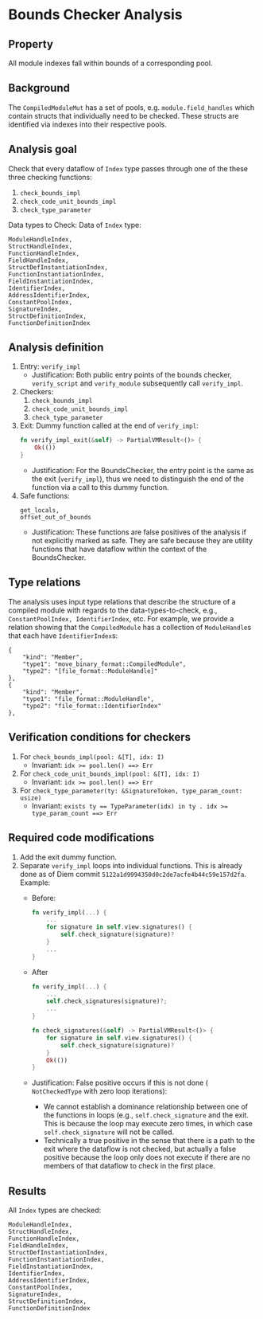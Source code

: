 # Bounds Checker Analysis

## Property

All module indexes fall within bounds of a corresponding pool.

## Background

The `CompiledModuleMut` has a set of pools, e.g. `module.field_handles` which contain structs that individually need to be checked. These structs are identified via indexes into their respective pools.

## Analysis goal

Check that every dataflow of `Index` type passes through one of the these three checking functions:

1. `check_bounds_impl`
2. `check_code_unit_bounds_impl`
3. `check_type_parameter`

Data types to Check: Data of `Index` type:
```
ModuleHandleIndex,
StructHandleIndex,
FunctionHandleIndex,
FieldHandleIndex,
StructDefInstantiationIndex,
FunctionInstantiationIndex,
FieldInstantiationIndex,
IdentifierIndex,
AddressIdentifierIndex,
ConstantPoolIndex,
SignatureIndex,
StructDefinitionIndex,
FunctionDefinitionIndex
```

## Analysis definition

1. Entry: `verify_impl`
    - Justification: Both public entry points of the bounds checker, `verify_script` and `verify_module` subsequently call `verify_impl`.
2. Checkers:
    1. `check_bounds_impl`
    2. `check_code_unit_bounds_impl`
    3. `check_type_parameter`
3. Exit: Dummy function called at the end of `verify_impl`:
    ```Rust
    fn verify_impl_exit(&self) -> PartialVMResult<()> {
        Ok(())
    }
    ```
    - Justification: For the BoundsChecker, the entry point is the same as the exit (`verify_impl`), thus we need to distinguish the end of the function via a call to this dummy function.
4. Safe functions:
    ```
    get_locals,
    offset_out_of_bounds
    ```
    - Justification: These functions are false positives of the analysis if not explicitly marked as safe. They are safe because they are utility functions that have dataflow within the context of the BoundsChecker.

## Type relations

The analysis uses input type relations that describe the structure of a compiled module with regards to the data-types-to-check, e.g., `ConstantPoolIndex, IdentifierIndex`, etc. For example, we provide a relation showing that the `CompiledModule` has a collection of `ModuleHandle`s that each have `IdentifierIndex`s:
```
{
    "kind": "Member",
    "type1": "move_binary_format::CompiledModule",
    "type2": "[file_format::ModuleHandle]"
},
{
    "kind": "Member",
    "type1": "file_format::ModuleHandle",
    "type2": "file_format::IdentifierIndex"
},
```

## Verification conditions for checkers

1. For `check_bounds_impl(pool: &[T], idx: I)`
    - Invariant: `idx >= pool.len() ==> Err`
2. For `check_code_unit_bounds_impl(pool: &[T], idx: I)`
    - Invariant: `idx >= pool.len() ==> Err`
5. For `check_type_parameter(ty: &SignatureToken, type_param_count: usize)`
    - Invariant: `exists ty == TypeParameter(idx) in ty . idx >= type_param_count ==> Err`

## Required code modifications

1. Add the exit dummy function.
2. Separate `verify_impl` loops into individual functions. This is already done as of Diem commit `5122a1d9994350d0c2de7acfe4b44c59e157d2fa`. Example:
    - Before:
        ```Rust
        fn verify_impl(...) {
            ...
            for signature in self.view.signatures() {
                self.check_signature(signature)?
            }
            ...
        }
        ```
    - After
        ```Rust
        fn verify_impl(...) {
            ...
            self.check_signatures(signature)?;
            ...
        }

        fn check_signatures(&self) -> PartialVMResult<()> {
            for signature in self.view.signatures() {
                self.check_signature(signature)?
            }
            Ok(())
        }
        ```

    - Justification: False positive occurs if this is not done (
    `NotCheckedType` with zero loop iterations):
        - We cannot establish a dominance relationship between one of the functions in loops (e.g., `self.check_signature` and the exit. This is because the loop may execute zero times, in which case `self.check_signature` will not be called.
        - Technically a true positive in the sense that there is a path to the exit where the dataflow is not checked, but actually a false positive because the loop only does not execute if there are no members of that dataflow to check in the first place.

## Results

All `Index` types are checked:
```
ModuleHandleIndex,
StructHandleIndex,
FunctionHandleIndex,
FieldHandleIndex,
StructDefInstantiationIndex,
FunctionInstantiationIndex,
FieldInstantiationIndex,
IdentifierIndex,
AddressIdentifierIndex,
ConstantPoolIndex,
SignatureIndex,
StructDefinitionIndex,
FunctionDefinitionIndex
```
